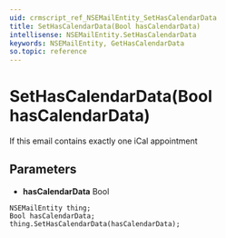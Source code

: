 ```yaml
---
uid: crmscript_ref_NSEMailEntity_SetHasCalendarData
title: SetHasCalendarData(Bool hasCalendarData)
intellisense: NSEMailEntity.SetHasCalendarData
keywords: NSEMailEntity, GetHasCalendarData
so.topic: reference
---
```


# SetHasCalendarData(Bool hasCalendarData)

If this email contains exactly one iCal appointment

## Parameters

* **hasCalendarData** Bool

```crmscript
NSEMailEntity thing;
Bool hasCalendarData;
thing.SetHasCalendarData(hasCalendarData);
```

